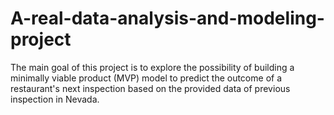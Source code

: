 # A-real-data-analysis-and-modeling-project
 The main goal of this project is to explore the possibility of building a minimally viable product (MVP) model to predict the outcome of a restaurant's next inspection based on the provided data of previous inspection in Nevada.
